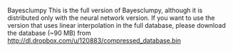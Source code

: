 Bayesclumpy
This is the full version of Bayesclumpy, although it is distributed
only with the neural network version. If you want to use the version
that uses linear interpolation in the full database, please download
the database (~90 MB) from http://dl.dropbox.com/u/120883/compressed_database.bin
